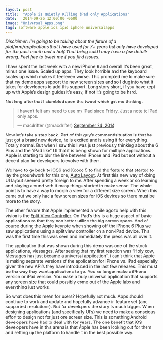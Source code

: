 ```yaml
---
layout: post
title:  "Apple is Quietly Killing iPad only Applications"
date:   2014-09-26 12:00:00 -0600
image: "Universal_Apps.png"
tags: software apple ios ipad iphone universalapps
---
```

*Disclaimer: I’m going to be talking about the future of a platform/applications that I have used for 7+ years but only have developed for the past month and a half. That being said I may have a few details wrong. Feel free to tweet me if you find issues.*

I have spent the last week with a new iPhone 6 and overall it’s been great, minus one issue. Scaled up apps. They look horrible and the keyboard scales up which makes it feel even worse. This prompted me to make sure that my demo apps support the new  screen sizes and so I dug into what it takes for developers to add this support. Long story short, if you have kept up with Apple’s design guides it’s easy, if not it’s going to be hard.

Not long after that I stumbled upon this tweet which got me thinking.

<blockquote class="twitter-tweet" data-lang="en"><p lang="en" dir="ltr">I haven’t felt any need to use my ỉPad since Friday. Just a note to ỉPad only apps.</p>&mdash; macdrifter (@macdrifter) <a href="https://twitter.com/macdrifter/status/514793358926282752">September 24, 2014</a></blockquote> <script async src="//platform.twitter.com/widgets.js" charset="utf-8"></script>

<!--break-->

Now let’s take a step back. Part of this guy’s comment/situation is that he just got a brand new device, he is excited and is using it for everything. Totally normal. But when I saw this I was just previously thinking about the 6 Plus and the “iPad like” UI that it is being shown for multiple applications. Apple is starting to blur the line between iPhone and iPad but not without a decent plan for developers to evolve with them.

We have to go back to iOS6 and Xcode 5 to find the feature that started to lay the groundwork for this one, [Auto Layout](https://developer.apple.com/library/IOs/documentation/UserExperience/Conceptual/AutolayoutPG/Introduction/Introduction.html). At first this new way of doing UI layout seemed pretty foreign to me. After spending a week or so learning and playing around with it many things started to make sense. The whole point is to have a way to morph a view for a different size screen. When this came out we only had a few screen sizes for iOS devices so there must be more to the story.

The other feature that Apple implemented a while ago to help with this vision is the [Split View Controller](https://developer.apple.com/library/IOs/documentation/WindowsViews/Conceptual/ViewControllerCatalog/Chapters/SplitViewControllers.html). On iPad’s this is a huge aspect of basic applications so that they can better utilize the big screen space. And of course during the Apple keynote  when showing off the iPhone 6 Plus we saw applications using a split view controller on a non-iPad device. This was the first time this was seen and immediately the press was all over it.

The application that was shown during this demo was one of the stock applications, Messages. After seeing that my first reaction was “Holy cow, Messages has just became a universal application”. I can’t think that Apple is making separate versions of the application for iPhone vs. iPad especially given the new API’s they have introduced in the last few releases. This must be the way they want applications to go. You no longer make a iPhone version or iPad version. You make a truly universal application that supports any screen size that could possibly come out of the Apple labs and everything just works.

So what does this mean for users? Hopefully not much. Apps should continue to  work and update and hopefully advance in feature set (and supported resolutions). But for developers the story is much bigger. When designing applications (and specifically UI’s) we need to make a conscious effort to design not for just one screen size. This is something Android developers have had to deal with for years. The one benefit that iOS developers have in this arena is that Apple has been looking out for them and setting up the platform to handle it in the best possible way.
